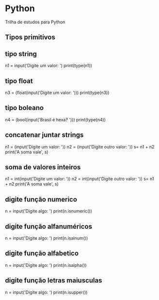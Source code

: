 # Python
Trilha de estudos para Python

## Tipos primitivos

## tipo string
n1 = input('Digite um valor: ')
print(type(n1))

## tipo float 
n3 = (float(input('Digite um valor: ')))
print(type(n3))

## tipo boleano
n4 = (bool(input('Brasil é hexa? ')))
print(type(n4)) 

## concatenar juntar strings

n1 = (input('Digite um valor: '))
n2 = (input('Digite outro valor: '))
s= n1 + n2
print('A soma vale', s)

## soma de valores inteiros

n1 = int(input('Digite um valor: '))
n2 = int(input('Digite outro valor: '))
s= n1 + n2
print('A soma vale', s)


## digite função numerico
n = input('Digite algo: ')
print(n.isnumeric())

## digite função alfanuméricos
n = input('Digite algo: ')
print(n.isalnum())

## digite função alfabetico
n = input('Digite algo: ')
print(n.isalpha())

## digite função letras maiusculas
n = input('Digite algo: ')
print(n.isupper())
